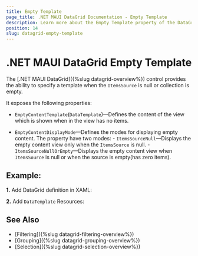 ```yaml
---
title: Empty Template
page_title: .NET MAUI DataGrid Documentation - Empty Template
description: Learn more about the Empty Template property of the DataGrid control.
position: 14
slug: datagrid-empty-template
---
```


# .NET MAUI DataGrid Empty Template

The [.NET MAUI DataGrid]({%slug datagrid-overview%}) control provides the ability to specify a template when the `ItemsSource` is null or collection is empty.

It exposes the following properties:

* `EmptyContentTemplate`(`DataTemplate`)&mdash;Defines the content of the view which is shown when in the view has no items.

* `EmptyContentDisplayMode`&mdash;Defines the modes for displaying empty content. The property have two modes:
       - `ItemsSourceNull`&mdash;Displays the empty content view only when the `ItemsSource` is null.
       - `ItemsSourceNullOrEmpty`&mdash;Displays the empty content view when `ItemsSource` is null or when the source is empty(has zero items).


## Example:

**1.** Add DataGrid definition in XAML:

<snippet id='datagrid-empty-template-xaml'/>

**2.** Add `DataTemplate` Resources:

<snippet id='datagrid-empty-template-resources'/>

## See Also

 - [Filtering]({%slug datagrid-filtering-overview%})
 - [Grouping]({%slug datagrid-grouping-overview%})
 - [Selection]({%slug datagrid-selection-overview%})
